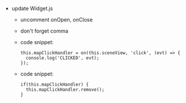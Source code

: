 * update Widget.js
  * uncomment onOpen, onClose
  * don't forget comma
  * code snippet:
  
    ```
    this.mapClickHandler = on(this.sceneView, 'click', (evt) => {
      console.log('CLICKED', evt);
    });
    ```
  
  * code snippet:
  
    ```
    if(this.mapClickHandler) {
      this.mapClickHandler.remove();
    }
    ```

